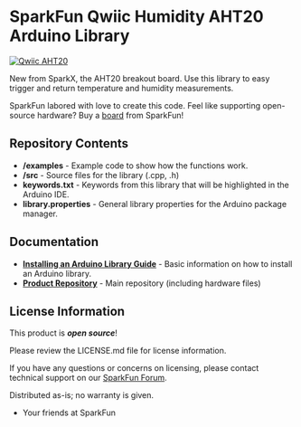 SparkFun Qwiic Humidity AHT20 Arduino Library
=============================================

[![Qwiic AHT20](https://cdn.sparkfun.com/assets/parts/1/5/5/0/2/16618-Qwiic_Humidity_AHT20-01.jpg)](https://cdn.sparkfun.com/assets/parts/1/5/5/0/2/16618-Qwiic_Humidity_AHT20-01.jpg)

New from SparkX, the AHT20 breakout board. Use this library to easy trigger and return temperature and humidity measurements.

SparkFun labored with love to create this code. Feel like supporting open-source hardware?
Buy a [board](https://www.sparkfun.com/) from SparkFun!

Repository Contents
-------------------

* **/examples** - Example code to show how the functions work.
* **/src** - Source files for the library (.cpp, .h)
* **keywords.txt** - Keywords from this library that will be highlighted in the Arduino IDE.
* **library.properties** - General library properties for the Arduino package manager.

Documentation
------------

* **[Installing an Arduino Library Guide](https://learn.sparkfun.com/tutorials/installing-an-arduino-library)** - Basic information on how to install an Arduino library.
* **[Product Repository](https://github.com/sparkfunX/Qwiic_TMP117)** - Main repository (including hardware files)

License Information
-------------------

This product is _**open source**_!

Please review the LICENSE.md file for license information.

If you have any questions or concerns on licensing, please contact technical support on our [SparkFun Forum](https://forum.sparkfun.com/viewforum.php?f=152).

Distributed as-is; no warranty is given.

- Your friends at SparkFun

_<COLLABORATION CREDIT>_
